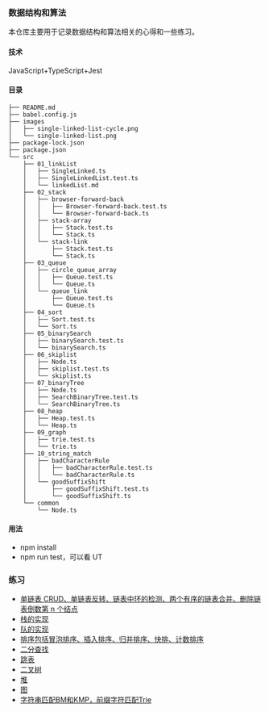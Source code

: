 ### 数据结构和算法

本仓库主要用于记录数据结构和算法相关的心得和一些练习。

#### 技术

JavaScript+TypeScript+Jest

#### 目录

```
├── README.md
├── babel.config.js
├── images
│   ├── single-linked-list-cycle.png
│   └── single-linked-list.png
├── package-lock.json
├── package.json
└── src
    ├── 01_linkList
    │   ├── SingleLinked.ts
    │   ├── SingleLinkedList.test.ts
    │   └── linkedList.md
    ├── 02_stack
    │   ├── browser-forward-back
    │   │   ├── Browser-forward-back.test.ts
    │   │   └── Browser-forward-back.ts
    │   ├── stack-array
    │   │   ├── Stack.test.ts
    │   │   └── Stack.ts
    │   └── stack-link
    │       ├── Stack.test.ts
    │       └── Stack.ts
    ├── 03_queue
    │   ├── circle_queue_array
    │   │   ├── Queue.test.ts
    │   │   └── Queue.ts
    │   └── queue_link
    │       ├── Queue.test.ts
    │       └── Queue.ts
    ├── 04_sort
    │   ├── Sort.test.ts
    │   └── Sort.ts
    ├── 05_binarySearch
    │   ├── binarySearch.test.ts
    │   └── binarySearch.ts
    ├── 06_skiplist
    │   ├── Node.ts
    │   ├── skiplist.test.ts
    │   └── skiplist.ts
    ├── 07_binaryTree
    │   ├── Node.ts
    │   ├── SearchBinaryTree.test.ts
    │   └── SearchBinaryTree.ts
    ├── 08_heap
    │   ├── Heap.test.ts
    │   └── Heap.ts
    ├── 09_graph
    │   ├── trie.test.ts
    │   └── trie.ts
    ├── 10_string_match
    │   ├── badCharacterRule
    │   │   ├── badCharacterRule.test.ts
    │   │   └── badCharacterRule.ts
    │   └── goodSuffixShift
    │       ├── goodSuffixShift.test.ts
    │       └── goodSuffixShift.ts
    └── common
        └── Node.ts

```

#### 用法

- npm install
- npm run test，可以看 UT

### 练习

- [单链表 CRUD、单链表反转、链表中环的检测、两个有序的链表合并、删除链表倒数第 n 个结点](/src/01_linkList)
- [栈的实现](/src/02_stack/)
- [队的实现](/src/03_queue)
- [排序包括冒泡排序、插入排序、归并排序、快排、计数排序](/src/04_sort)
- [二分查找](/src/05_binarySearch)
- [跳表](/src/06_skiplist)
- [二叉树](/src/07_binaryTree)
- [堆](/src/08_heap)
- [图](/src/09_graph)
- [字符串匹配BM和KMP，前缀字符匹配Trie](/src/10_string_match)
